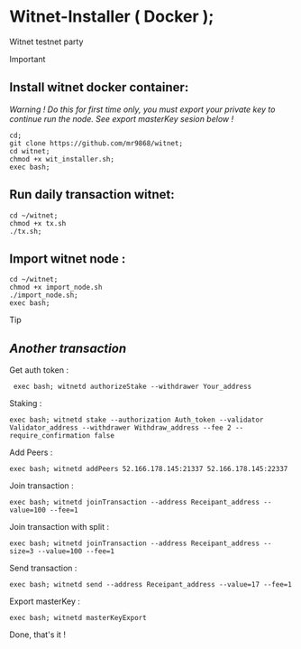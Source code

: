 # Witnet-Installer ( Docker );
Witnet testnet party

> [!IMPORTANT]
> ## Install witnet docker container:
> 
> *Warning ! Do this for first time only, you must export your private key to continue run the node. See export masterKey sesion below !*
> ```
> cd;
> git clone https://github.com/mr9868/witnet;
> cd witnet;
> chmod +x wit_installer.sh;
> exec bash;
> ```
> 
> ## Run daily transaction witnet:
> ```
> cd ~/witnet;
> chmod +x tx.sh
> ./tx.sh;
> ```
> ## Import witnet node :
> ```
> cd ~/witnet;
> chmod +x import_node.sh
> ./import_node.sh;
> exec bash;
> ```



> [!TIP]
> ## *Another transaction*
>
> Get auth token :
> ```
>  exec bash; witnetd authorizeStake --withdrawer Your_address
>  ```
> Staking :
>  ```
> exec bash; witnetd stake --authorization Auth_token --validator Validator_address --withdrawer Withdraw_address --fee 2 --require_confirmation false
>  ```
> Add Peers :
>  ```
> exec bash; witnetd addPeers 52.166.178.145:21337 52.166.178.145:22337
>   ```
> Join transaction :
>  ```
> exec bash; witnetd joinTransaction --address Receipant_address --value=100 --fee=1
>  ```
> Join transaction with split :
>  ```
> exec bash; witnetd joinTransaction --address Receipant_address --size=3 --value=100 --fee=1
>  ```
> Send transaction :
>  ```
>  exec bash; witnetd send --address Receipant_address --value=17 --fee=1
>  ```
> Export masterKey :
> ```
> exec bash; witnetd masterKeyExport
> ```
>
Done, that's it !
